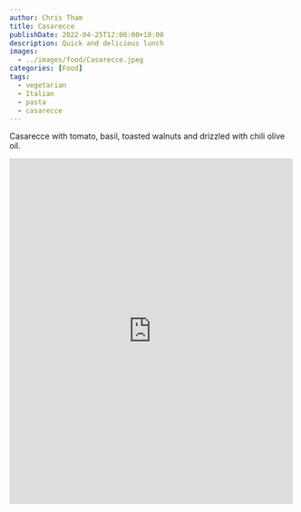 ```yaml
---
author: Chris Tham
title: Casarecce
publishDate: 2022-04-25T12:00:00+10:00
description: Quick and delicious lunch
images:
  - ../images/food/Casarecce.jpeg
categories: [Food]
tags:
  - vegetarian
  - Italian
  - pasta
  - casarecce
---
```

Casarecce with tomato, basil, toasted walnuts and drizzled with chili olive oil.

<iframe src="https://www.facebook.com/plugins/post.php?href=https%3A%2F%2Fwww.facebook.com%2Fchris1.tham%2Fposts%2Fpfbid09WJvejF766kE4QtGSEaAy4oz9A538B8mCcsmTzbe2MLv7xZwVtVmRFPZEwoQhjvel&show_text=true&width=500" width="500" height="610" style="border:none;overflow:hidden" scrolling="no" frameborder="0" allowfullscreen="true" allow="autoplay; clipboard-write; encrypted-media; picture-in-picture; web-share"></iframe>
